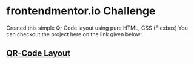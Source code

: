 # frontendmentor.io Challenge

Created this simple Qr Code layout using pure HTML, CSS (Flexbox)
You can checkout the project here on the link given below:  
## [QR-Code Layout](https://mohsinfarooq.github.io/Qr-Code---Front-end-Mentor/)
